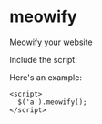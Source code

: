# meowify
Meowify your website

Include the script:

<script src="meowify.js"></script>

Here's an example:

```
<script>
  $('a').meowify();
</script>
```
